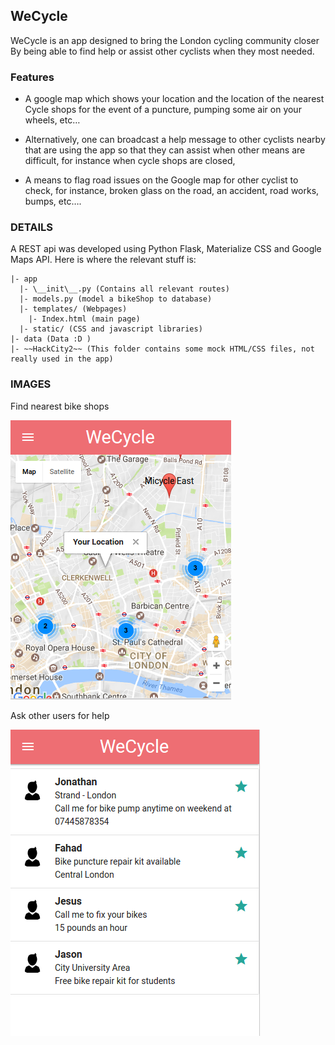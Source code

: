 ## WeCycle

WeCycle is an app designed to bring the London cycling community closer
By being able to find help or assist other cyclists when they most needed.

### Features

-  A google map which shows your location and the location of the nearest Cycle shops for the event of a puncture, pumping some air on your wheels, etc…

- Alternatively, one can broadcast a help message to other cyclists nearby that are using the app so that  they can assist when other means are difficult, for instance when cycle shops are closed,

- A means to flag road issues on the Google map for other cyclist to check, for instance, broken glass on the road, an accident, road works, bumps, etc….

### DETAILS

A REST api was developed using Python Flask, Materialize CSS and Google Maps API. Here is where the relevant stuff is:

```
|- app 
  |- \__init\__.py (Contains all relevant routes)
  |- models.py (model a bikeShop to database)
  |- templates/ (Webpages)
    |- Index.html (main page)
  |- static/ (CSS and javascript libraries)
|- data (Data :D )
|- ~~HackCity2~~ (This folder contains some mock HTML/CSS files, not really used in the app)
```
### IMAGES

Find nearest bike shops

![](index.png?raw=true)

Ask other users for help

![](people_around.png?raw=true)
